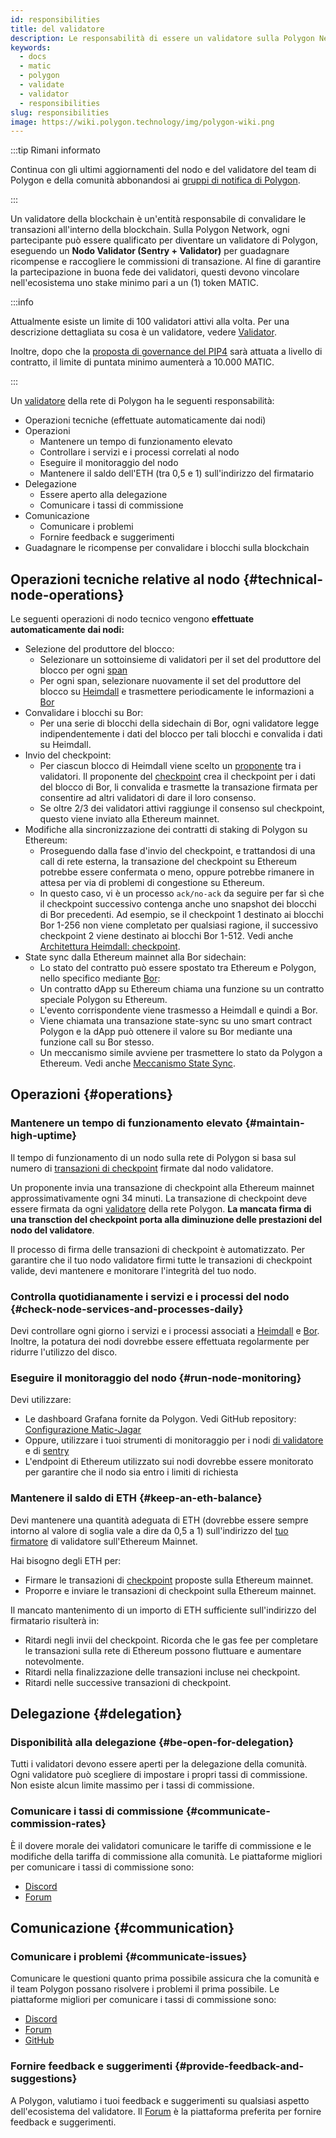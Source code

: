 ```yaml
---
id: responsibilities
title: del validatore
description: Le responsabilità di essere un validatore sulla Polygon Network
keywords:
  - docs
  - matic
  - polygon
  - validate
  - validator
  - responsibilities
slug: responsibilities
image: https://wiki.polygon.technology/img/polygon-wiki.png
---
```


:::tip Rimani informato

Continua con gli ultimi aggiornamenti del nodo e del validatore del team di Polygon e della comunità abbonandosi ai [gruppi di notifica di Polygon](https://polygon.technology/notifications/).

:::

Un validatore della blockchain è un'entità responsabile di convalidare le transazioni all'interno della blockchain. Sulla Polygon Network, ogni partecipante può essere qualificato per diventare un validatore di Polygon, eseguendo un **Nodo Validator (Sentry + Validator)** per guadagnare ricompense e raccogliere le commissioni di transazione. Al fine di garantire la partecipazione in buona fede dei validatori, questi devono vincolare nell'ecosistema uno stake minimo pari a un (1) token MATIC.

:::info

Attualmente esiste un limite di 100 validatori attivi alla volta. Per una descrizione dettagliata su cosa è un validatore, vedere [Validator](/maintain/validator/architecture).

Inoltre, dopo che la [<ins>proposta di governance del PIP4</ins>](https://forum.polygon.technology/t/pip-4-validator-performance-management/9956) sarà attuata a livello di contratto, il limite di puntata minimo aumenterà a 10.000 MATIC.

:::

Un [validatore](/maintain/glossary.md#validator) della rete di Polygon ha le seguenti responsabilità:

* Operazioni tecniche (effettuate automaticamente dai nodi)
* Operazioni
  * Mantenere un tempo di funzionamento elevato
  * Controllare i servizi e i processi correlati al nodo
  * Eseguire il monitoraggio del nodo
  * Mantenere il saldo dell'ETH (tra 0,5 e 1) sull'indirizzo del firmatario
* Delegazione
  * Essere aperto alla delegazione
  * Comunicare i tassi di commissione
* Comunicazione
  * Comunicare i problemi
  * Fornire feedback e suggerimenti
* Guadagnare le ricompense per convalidare i blocchi sulla blockchain

## Operazioni tecniche relative al nodo {#technical-node-operations}

Le seguenti operazioni di nodo tecnico vengono **effettuate automaticamente dai nodi:**

* Selezione del produttore del blocco:
  * Selezionare un sottoinsieme di validatori per il set del produttore del blocco per ogni [span](/docs/maintain/glossary.md#span)
  * Per ogni span, selezionare nuovamente il set del produttore del blocco su [Heimdall](/maintain/glossary.md#heimdall) e trasmettere periodicamente le informazioni a [Bor](/maintain/glossary.md#bor)
* Convalidare i blocchi su Bor:
  * Per una serie di blocchi della sidechain di Bor, ogni validatore legge indipendentemente i dati del blocco per tali blocchi e convalida i dati su Heimdall.
* Invio del checkpoint:
  * Per ciascun blocco di Heimdall viene scelto un [proponente](/maintain/glossary.md#proposer) tra i validatori. Il proponente del [checkpoint](/maintain/glossary.md#checkpoint-transaction) crea il checkpoint per i dati del blocco di Bor, li convalida e trasmette la transazione firmata per consentire ad altri validatori di dare il loro consenso.
  * Se oltre 2/3 dei validatori attivi raggiunge il consenso sul checkpoint, questo viene inviato alla Ethereum mainnet.
* Modifiche alla sincronizzazione dei contratti di staking di Polygon su Ethereum:
  * Proseguendo dalla fase d'invio del checkpoint, e trattandosi di una call di rete esterna, la transazione del checkpoint su Ethereum potrebbe essere confermata o meno, oppure potrebbe rimanere in attesa per via di problemi di congestione su Ethereum.
  * In questo caso, vi è un processo `ack/no-ack` da seguire per far sì che il checkpoint successivo contenga anche uno snapshot dei blocchi di Bor precedenti. Ad esempio, se il checkpoint 1 destinato ai blocchi Bor 1-256 non viene completato per qualsiasi ragione, il successivo checkpoint 2 viene destinato ai blocchi Bor 1-512. Vedi anche [Architettura Heimdall: checkpoint](/pos/heimdall/checkpoint).
* State sync dalla Ethereum mainnet alla Bor sidechain:
  * Lo stato del contratto può essere spostato tra Ethereum e Polygon, nello specifico mediante [Bor](/maintain/glossary.md#bor):
  * Un contratto dApp su Ethereum chiama una funzione su un contratto speciale Polygon su Ethereum.
  * L'evento corrispondente viene trasmesso a Heimdall e quindi a Bor.
  * Viene chiamata una transazione state-sync su uno smart contract Polygon e la dApp può ottenere il valore su Bor mediante una funzione call su Bor stesso.
  * Un meccanismo simile avviene per trasmettere lo stato da Polygon a Ethereum. Vedi anche [Meccanismo State Sync](/docs/pos/state-sync/state-sync).

## Operazioni {#operations}

### Mantenere un tempo di funzionamento elevato {#maintain-high-uptime}

Il tempo di funzionamento di un nodo sulla rete di Polygon si basa sul numero di [transazioni di checkpoint](/docs/maintain/glossary.md#checkpoint-transaction) firmate dal nodo validatore.

Un proponente invia una transazione di checkpoint alla Ethereum mainnet approssimativamente ogni 34 minuti. La transazione di checkpoint deve essere firmata da ogni [validatore](/maintain/glossary.md#validator) della rete Polygon. **La mancata firma di una transction del checkpoint porta alla diminuzione delle prestazioni del nodo del validatore**.

Il processo di firma delle transazioni di checkpoint è automatizzato. Per garantire che il tuo nodo validatore firmi tutte le transazioni di checkpoint valide, devi mantenere e monitorare l'integrità del tuo nodo.

### Controlla quotidianamente i servizi e i processi del nodo {#check-node-services-and-processes-daily}

Devi controllare ogni giorno i servizi e i processi associati a [Heimdall](/maintain/glossary.md#heimdall) e [Bor](/maintain/glossary.md#bor). Inoltre, la potatura dei nodi dovrebbe essere effettuata regolarmente per ridurre l'utilizzo del disco.

### Eseguire il monitoraggio del nodo {#run-node-monitoring}

Devi utilizzare:

* Le dashboard Grafana fornite da Polygon. Vedi GitHub repository: [Configurazione Matic-Jagar](https://github.com/vitwit/matic-jagar)
* Oppure, utilizzare i tuoi strumenti di monitoraggio per i nodi [di validatore](/maintain/glossary.md#validator) e di [sentry](/maintain/glossary.md#sentry)
* L'endpoint di Ethereum utilizzato sui nodi dovrebbe essere monitorato per garantire che il nodo sia entro i limiti di richiesta

### Mantenere il saldo di ETH {#keep-an-eth-balance}

Devi mantenere una quantità adeguata di ETH (dovrebbe essere sempre intorno al valore di soglia vale a dire da 0,5 a 1) sull'indirizzo del [tuo firmatore](/maintain/glossary.md#signer-address) di validatore sull'Ethereum Mainnet.

Hai bisogno degli ETH per:

* Firmare le transazioni di [checkpoint](/maintain/glossary.md#checkpoint-transaction) proposte sulla Ethereum mainnet.
* Proporre e inviare le transazioni di checkpoint sulla Ethereum mainnet.

Il mancato mantenimento di un importo di ETH sufficiente sull'indirizzo del firmatario risulterà in:

* Ritardi negli invii del checkpoint. Ricorda che le gas fee per completare le transazioni sulla rete di Ethereum possono fluttuare e aumentare notevolmente.
* Ritardi nella finalizzazione delle transazioni incluse nei checkpoint.
* Ritardi nelle successive transazioni di checkpoint.

## Delegazione {#delegation}

### Disponibilità alla delegazione {#be-open-for-delegation}

Tutti i validatori devono essere aperti per la delegazione della comunità. Ogni validatore può scegliere di impostare i propri tassi di commissione. Non esiste alcun limite massimo per i tassi di commissione.

### Comunicare i tassi di commissione {#communicate-commission-rates}

È il dovere morale dei validatori comunicare le tariffe di commissione e le modifiche della tariffa di commissione alla comunità. Le piattaforme migliori per comunicare i tassi di commissione sono:

* [Discord](https://discord.com/invite/0xPolygon)
* [Forum](https://forum.polygon.technology/)

## Comunicazione {#communication}

### Comunicare i problemi {#communicate-issues}

Comunicare le questioni quanto prima possibile assicura che la comunità e il team Polygon possano risolvere i problemi il prima possibile. Le piattaforme migliori per comunicare i tassi di commissione sono:

* [Discord](https://discord.com/invite/0xPolygon)
* [Forum](https://forum.polygon.technology/)
* [GitHub](https://github.com/maticnetwork)

### Fornire feedback e suggerimenti {#provide-feedback-and-suggestions}

A Polygon, valutiamo i tuoi feedback e suggerimenti su qualsiasi aspetto dell'ecosistema del validatore. Il [Forum](https://forum.polygon.technology/) è la piattaforma preferita per fornire feedback e suggerimenti.
